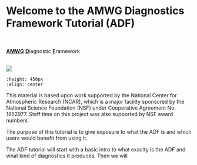 # Welcome to the AMWG Diagnostics Framework Tutorial (ADF)


<br>

<u>**AMWG**</u> <u>**D**</u>iagnostic <u>**F**</u>ramework

<br>




<div><img src="images/adf_stats_image.jpeg"/></div>

```{image} images/adf_stats_image.jpeg
:height: 450px
:align: center
```

<div></div>


This material is based upon work supported by the National Center for Atmospheric Research (NCAR), which is a major facility sponsored by the National Science Foundation (NSF) under Cooperative Agreement No. 1852977. Staff time on this project was also supported by NSF award numbers <???>

    
The purpose of this tutorial is to give exposure to what the ADF is and which users would benefit from using it.
    
The ADF tutorial will start with a basic intro to what exaclty is the ADF and what kind of diagnostics it produces. Then we will 